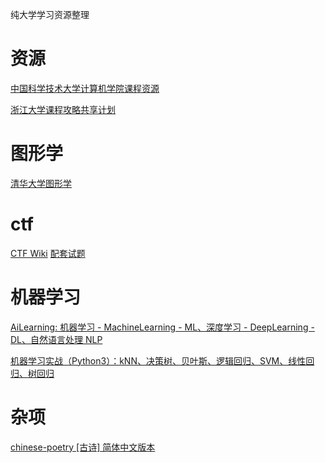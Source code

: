 纯大学学习资源整理

# 资源

[中国科学技术大学计算机学院课程资源](https://github.com/mbinary/USTC-CS-Courses-Resource)

[浙江大学课程攻略共享计划](https://github.com/QSCTech/zju-icicles)

# 图形学

[清华大学图形学](http://cg.cs.tsinghua.edu.cn/course/resource.htm)

# ctf

[CTF Wiki](https://ctf-wiki.github.io/ctf-wiki/)    [配套试题](https://github.com/ctf-wiki/ctf-challenges)

# 机器学习

[AiLearning: 机器学习 - MachineLearning - ML、深度学习 - DeepLearning - DL、自然语言处理 NLP](https://github.com/apachecn/AiLearning)

[机器学习实战（Python3）：kNN、决策树、贝叶斯、逻辑回归、SVM、线性回归、树回归](https://github.com/Jack-Cherish/Machine-Learning)



# 杂项

[chinese-poetry [古诗] 简体中文版本](https://github.com/chinese-poetry/chinese-poetry-zhCN)